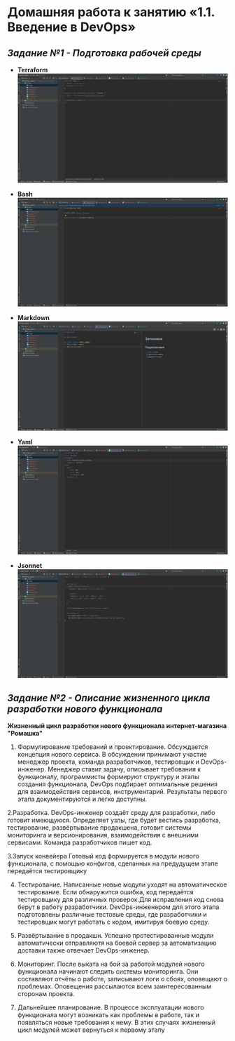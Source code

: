 # **Домашняя работа к занятию «1.1. Введение в DevOps»**

## _Задание №1 - Подготовка рабочей среды_

- **Terraform**
![Terraform](image/terraform.png "Terraform")


- **Bash**
![Bash](image/bash.png "Bash")


- **Markdown**
![Markdown](image/markdown.png "Markdown")


- **Yaml**
![Yaml](image/yaml.png "Yaml")


- **Jsonnet**
![Jsonnet](image/jsonnet.png "Jsonnet")


## _Задание №2 - Описание жизненного цикла разработки нового функционала_

**Жизненный цикл разработки нового функционала интернет-магазина "Ромашка"**

1. Формулирование требований и проектирование.
Обсуждается концепция нового сервиса. В обсуждении принимают участие менеджер проекта, команда разработчиков, тестировщик и DevOps-инженер. Менеджер ставит задачу, описывает требования к функционалу, программисты формируют структуру и этапы создания функционала, DevOps подбирает оптимальные решения для взаимодействия сервисов, инструментарий. Результаты первого этапа документируются и легко доступны.

2.Разработка.
DevOps-инженер создаёт среду для разработки, либо готовит имеющуюся. Определяет узлы, где будет вестись разработка, тестирование, развёртывание продакшена, готовит системы мониторинга и версионирования, взаимодействия с внешними сервисами. Команда разработчиков пишет код.

3.Запуск конвейера
Готовый код формируется в модули нового функционала, с помощью конфигов, сделанных на предудущем этапе передаётся тестировщику

4. Тестирование.
Написанные новые модули уходят на автоматическое тестирование. Если обнаружится ошибка, код передаётся тестировщику для различных проверок.Для исправления код снова берут в работу разработчики.
DevOps-инженером для этого этапа подготовлены различные тестовые среды, где разработчики и тестировщик могут работать с кодом, имитируя боевую среду.

5. Развёртывание в продакшн.
Успешно протестированные модули автоматически отправляютя на боевой сервер
за автоматизацию доставки также отвечает DevOps-инженер.

6. Мониторинг.
После выката на бой за работой модулей нового функционала начинают следить системы мониторинга. Они составляют отчёты о работе, записывают логи о сбоях, оповещают о проблемах. Оповещения рассылаются всем заинтересованным сторонам проекта.

6. Дальнейшее планирование.
В процессе эксплуатации нового функционала могут возникать как проблемы в работе, так и появляться новые требования к нему. В этих случаях жизненный цикл модулей может вернуться к первому этапу

